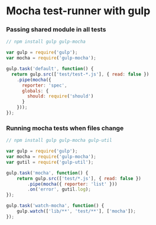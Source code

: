 # Mocha test-runner with gulp

### Passing shared module in all tests

```js
// npm install gulp gulp-mocha

var gulp = require('gulp');
var mocha = require('gulp-mocha');

gulp.task('default', function() {
  return gulp.src(['test/test-*.js'], { read: false })
    .pipe(mocha({
      reporter: 'spec',
      globals: {
        should: require('should')
      }
    }));
});
```

### Running mocha tests when files change

```js
// npm install gulp gulp-mocha gulp-util

var gulp = require('gulp');
var mocha = require('gulp-mocha');
var gutil = require('gulp-util');

gulp.task('mocha', function() {
    return gulp.src(['test/*.js'], { read: false })
        .pipe(mocha({ reporter: 'list' }))
        .on('error', gutil.log);
});

gulp.task('watch-mocha', function() {
    gulp.watch(['lib/**', 'test/**'], ['mocha']);
});
```
